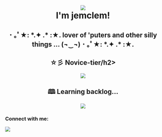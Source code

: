 <h1 align="center"><img src="https://user-images.githubusercontent.com/101950684/226711099-5aedd14b-f25e-4a12-91ea-3287ed250056.gif"/> 
<br> 
I'm jemclem! 
</h1>
<h2 align="center">･ ｡ﾟ★: *.✦ .* :★. lover of 'puters and other silly things ... (¬‿¬) ･ ｡ﾟ★: *.✦ .* :★.</h2>


<h2 align="center"> ☆彡 Novice-tier/h2>
<p align="center">
  <a href="https://skillicons.dev">
    <img src="https://skillicons.dev/icons?i=css,ae,blender,html,pr,py,js"/>
  </a>
</p>

<h2 align="center"> 🕮 Learning backlog...</h2>
<p align="center">
  <a href="https://skillicons.dev">
    <img src="https://skillicons.dev/icons?i=bootstrap,cs,unity,xd,docker"/>
  </a>
</p>

<h3 align="left">Connect with me:</h3>
<img src="https://user-images.githubusercontent.com/101950684/226710537-6999a415-b0f1-4065-b11a-0407249e1a8a.gif"/>
